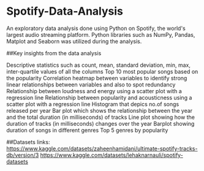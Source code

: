 # Spotify-Data-Analysis

An exploratory data analysis done using Python on Spotify, the world's largest audio streaming platform. Python libraries such as NumPy, Pandas, Matplot and Seaborn was utilized during the analysis.

##Key insights from the data analysis

Descriptive statistics such as count, mean, standard deviation, min, max, inter-quartile values of all the columns
Top 10 most popular songs based on the popularity
Correlation heatmap between variables to identify strong linear relationships between variables and also to spot redundancy
Relationship between loudness and energy using a scatter plot with a regression line
Relationship between popularity and acousticness using a scatter plot with a regression line
Histogram that depics no.of songs released per year
Bar plot which shows the relationship between the year and the total duration (in milliseconds) of tracks
Line plot showing how the duration of tracks (in milliseconds) changes over the year
Barplot showing duration of songs in different genres
Top 5 genres by popularity

##Datasets links:
https://www.kaggle.com/datasets/zaheenhamidani/ultimate-spotify-tracks-db/version/3
https://www.kaggle.com/datasets/lehaknarnauli/spotify-datasets
